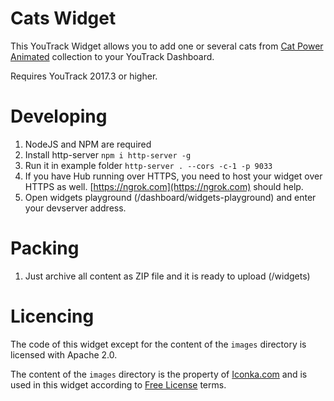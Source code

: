# Cats Widget

This YouTrack Widget allows you to add one or several cats from 
[Cat Power Animated](http://iconka.com/en/downloads/cat-power-animated/) collection
to your YouTrack Dashboard. 

Requires YouTrack 2017.3 or higher. 

# Developing

1. NodeJS and NPM are required
2. Install http-server `npm i http-server -g`
3. Run it in example folder `http-server . --cors -c-1 -p 9033`
4. If you have Hub running over HTTPS, you need to host your widget over HTTPS as well. 
[https://ngrok.com](https://ngrok.com) should help.
5. Open widgets playground (/dashboard/widgets-playground) and enter your devserver address.

# Packing

1. Just archive all content as ZIP file and it is ready to upload (/widgets)

# Licencing

The code of this widget except for the content of the `images` directory is licensed with Apache 2.0.

The content of the `images` directory is the property of [Iconka.com](http://iconka.com) 
and is used in this widget according to [Free License](http://iconka.com/en/licensing/) terms.